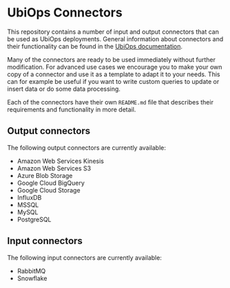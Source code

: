 # UbiOps Connectors

This repository contains a number of input and output connectors that can be used as UbiOps deployments. General
information about connectors and their functionality can be found in the 
[UbiOps documentation](https://ubiops.com/docs/data-connections/connectors/).
 
Many of the connectors are ready to be used immediately without further modification. For advanced use cases we
encourage you to make your own copy of a connector and use it as a template to adapt it to your needs. This can for
example be useful if you want to write custom queries to update or insert data or do some data processing. 

Each of the connectors have their own `README.md` file that describes their requirements and functionality in more
detail.


## Output connectors

The following output connectors are currently available:

- Amazon Web Services Kinesis
- Amazon Web Services S3
- Azure Blob Storage
- Google Cloud BigQuery
- Google Cloud Storage
- InfluxDB
- MSSQL
- MySQL
- PostgreSQL


## Input connectors

The following input connectors are currently available:

- RabbitMQ
- Snowflake
